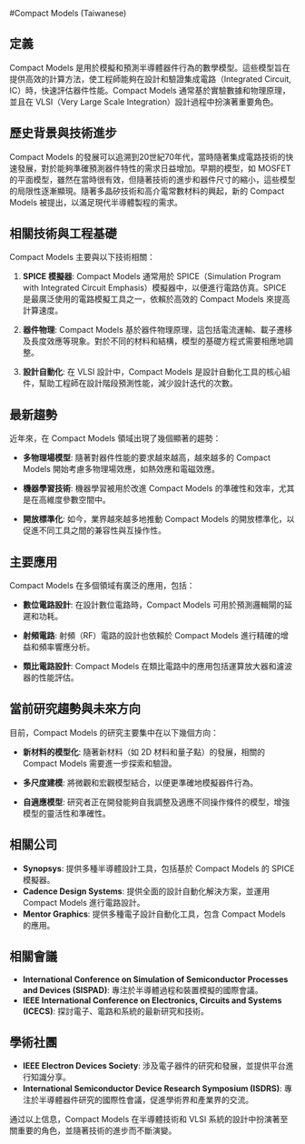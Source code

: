 #Compact Models (Taiwanese)

## 定義

Compact Models 是用於模擬和預測半導體器件行為的數學模型。這些模型旨在提供高效的計算方法，使工程師能夠在設計和驗證集成電路（Integrated Circuit, IC）時，快速評估器件性能。Compact Models 通常基於實驗數據和物理原理，並且在 VLSI（Very Large Scale Integration）設計過程中扮演著重要角色。

## 歷史背景與技術進步

Compact Models 的發展可以追溯到20世紀70年代，當時隨著集成電路技術的快速發展，對於能夠準確預測器件特性的需求日益增加。早期的模型，如 MOSFET 的平面模型，雖然在當時很有效，但隨著技術的進步和器件尺寸的縮小，這些模型的局限性逐漸顯現。隨著多晶矽技術和高介電常數材料的興起，新的 Compact Models 被提出，以滿足現代半導體製程的需求。

## 相關技術與工程基礎

Compact Models 主要與以下技術相關：

1. **SPICE 模擬器**: Compact Models 通常用於 SPICE（Simulation Program with Integrated Circuit Emphasis）模擬器中，以便進行電路仿真。SPICE 是最廣泛使用的電路模擬工具之一，依賴於高效的 Compact Models 來提高計算速度。

2. **器件物理**: Compact Models 基於器件物理原理，這包括電流運輸、載子遷移及長度效應等現象。對於不同的材料和結構，模型的基礎方程式需要相應地調整。

3. **設計自動化**: 在 VLSI 設計中，Compact Models 是設計自動化工具的核心組件，幫助工程師在設計階段預測性能，減少設計迭代的次數。

## 最新趨勢

近年來，在 Compact Models 領域出現了幾個顯著的趨勢：

- **多物理場模型**: 隨著對器件性能的要求越來越高，越來越多的 Compact Models 開始考慮多物理場效應，如熱效應和電磁效應。

- **機器學習技術**: 機器學習被用於改進 Compact Models 的準確性和效率，尤其是在高維度參數空間中。

- **開放標準化**: 如今，業界越來越多地推動 Compact Models 的開放標準化，以促進不同工具之間的兼容性與互操作性。

## 主要應用

Compact Models 在多個領域有廣泛的應用，包括：

- **數位電路設計**: 在設計數位電路時，Compact Models 可用於預測邏輯閘的延遲和功耗。

- **射頻電路**: 射頻（RF）電路的設計也依賴於 Compact Models 進行精確的增益和頻率響應分析。

- **類比電路設計**: Compact Models 在類比電路中的應用包括運算放大器和濾波器的性能評估。

## 當前研究趨勢與未來方向

目前，Compact Models 的研究主要集中在以下幾個方向：

- **新材料的模型化**: 隨著新材料（如 2D 材料和量子點）的發展，相關的 Compact Models 需要進一步探索和驗證。

- **多尺度建模**: 將微觀和宏觀模型結合，以便更準確地模擬器件行為。

- **自適應模型**: 研究者正在開發能夠自我調整及適應不同操作條件的模型，增強模型的靈活性和準確性。

## 相關公司

- **Synopsys**: 提供多種半導體設計工具，包括基於 Compact Models 的 SPICE 模擬器。
- **Cadence Design Systems**: 提供全面的設計自動化解決方案，並運用 Compact Models 進行電路設計。
- **Mentor Graphics**: 提供多種電子設計自動化工具，包含 Compact Models 的應用。

## 相關會議

- **International Conference on Simulation of Semiconductor Processes and Devices (SISPAD)**: 專注於半導體過程和裝置模擬的國際會議。
- **IEEE International Conference on Electronics, Circuits and Systems (ICECS)**: 探討電子、電路和系統的最新研究和技術。

## 學術社團

- **IEEE Electron Devices Society**: 涉及電子器件的研究和發展，並提供平台進行知識分享。
- **International Semiconductor Device Research Symposium (ISDRS)**: 專注於半導體器件研究的國際性會議，促進學術界和產業界的交流。

通过以上信息，Compact Models 在半導體技術和 VLSI 系統的設計中扮演著至關重要的角色，並隨著技術的進步而不斷演變。